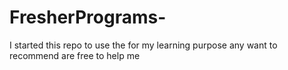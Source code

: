 # FresherPrograms-

I started this repo to use the for my learning purpose any want to recommend are free to help me 
